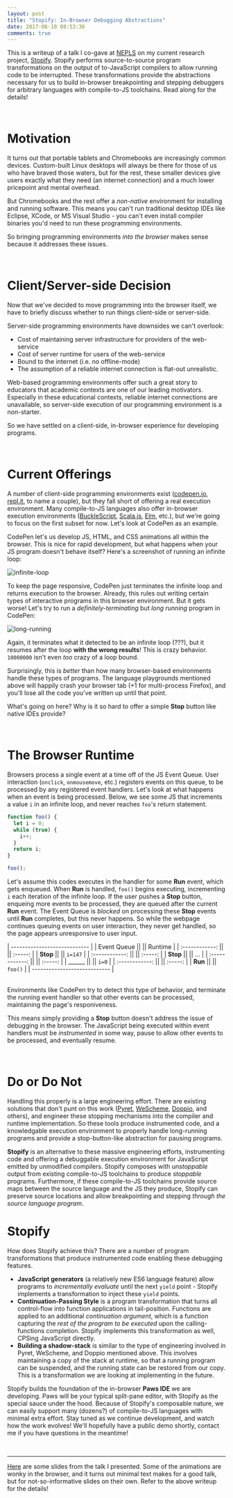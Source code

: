 ```yaml
---
layout: post
title: "Stopify: In-Browser Debugging Abstractions"
date: 2017-06-10 08:53:36
comments: true
---
```


This is a writeup of a talk I co-gave at
[NEPLS](http://www.nepls.org/Events/30/) on my current research project,
[Stopify](http://github.com/plasma-umass/Stopify). Stopify performs source-to-source
program transformations on the output of to-JavaScript compilers to allow
running code to be interrupted. These transformations provide the abstractions
necessary for us to build in-browser breakpointing and stepping debuggers for
arbitrary languages with compile-to-JS toolchains. Read along for the details!

<br />

Motivation
===

It turns out that portable tablets and Chromebooks are increasingly common
devices. Custom-built Linux desktops will always be there for those of us who
have braved those waters, but for the rest, these smaller devices give users
exactly what they need (an internet connection) and a much lower pricepoint and
mental overhead.

But Chromebooks and the rest offer a _non-native_ environment for installing and
running software. This means you can't run traditional desktop IDEs like
Eclipse, XCode, or MS Visual Studio - you can't even install compiler binaries
you'd need to run these programming environments.

So bringing programming environments _into the browser_ makes sense because it
addresses these issues.

<br />

Client/Server-side Decision
===

Now that we've decided to move programming into the browser itself, we have to
briefly discuss whether to run things client-side or server-side.

Server-side programming environments have downsides we can't overlook:
 - Cost of maintaining server infrastructure for providers of the web-service
 - Cost of server runtime for users of the web-service
 - Bound to the internet (i.e. no offline-mode)
 - The assumption of a reliable internet connection is flat-out unrealistic.

Web-based programming environments offer such a great story to educators that
academic contexts are one of our leading motivators. Especially in these
educational contexts, reliable internet connections are unavailable, so
server-side execution of our programming environment is a non-starter.

So we have settled on a client-side, in-browser experience for developing
programs.

<br />

Current Offerings
===

A number of client-side programming environments exist
([codepen.io](https://codepen.io), [repl.it](https://repl.it), to name a
couple), but they fall short of offering a real execution environment. Many
compile-to-JS languages also offer in-browser execution environments
([BuckleScript](http://bloomberg.github.io/bucklescript/js-demo/),
[Scala.js](https://scalafiddle.io/), [Elm](http://elm-lang.org/try), etc.), but
we're going to focus on the first subset for now. Let's look at CodePen as an
example.

CodePen let's us develop JS, HTML, and CSS animations all within the browser.
This is nice for rapid development, but what happens when your JS program
doesn't behave itself? Here's a screenshot of running an infinite loop:

![infinite-loop](/images/codepen-infinite-loop.png)

To keep the page responsive, CodePen just terminates the infinite loop and
returns execution to the browser. Already, this rules out writing certain types
of interactive programs in this browser environment. But it gets worse! Let's
try to run a _definitely-terminating_ but _long running_ program in CodePen:

![long-running](/images/codepen-long-running.png)

Again, it terminates what it detected to be an infinite loop (???), but it
resumes after the loop **with the wrong results**! This is crazy behavior.
`10000000` isn't even _too_ crazy of a loop bound.

Surprisingly, this is _better_ than how many browser-based environments handle
these types of programs. The language playgrounds mentioned above will happily
crash your browser tab (+1 for multi-process Firefox), and you'll lose all the
code you've written up until that point.

What's going on here? Why is it so hard to offer a simple **Stop** button like
native IDEs provide?

<br />

The Browser Runtime
===

Browsers process a single event at a time off of the JS Event Queue. User
interaction (`onclick`, `onmousemove`, etc.) registers events on this queue, to
be processed by any registered event handlers. Let's look at what happens when
an event is being processed. Below, we see some JS that increments a value `i`
in an infinite loop, and never reaches `foo`'s return statement.

```js
function foo() {
  let i = 0;
  while (true) {
    i++;
  }
  return i;
}

foo();
```

Let's assume this codes executes in the handler for some **Run** event, which
gets enqueued. When **Run** is handled, `foo()` begins executing, incrementing
`i` each iteration of the infinite loop. If the user pushes a **Stop** button,
enqueing more events to be processed, they are queued after the current **Run**
event. The Event Queue is _blocked_ on processing these **Stop** events until
**Run** completes, but this never happens. So while the webpage continues
queuing events on user interaction, they never get handled, so the page appears
unresponsive to user input.

| ---------------------------- |
|   Event Queue  || || Runtime |
| :------------: || || :-----: |
|    **Stop**    || || `i=147` |
| :------------: || || :-----: |
|    **Stop**    || ||   ...   |
| :------------: || || :-----: |
|  \_\_\_\_\_\_  || ||  `i=0`  |
| :------------: || || :-----: |
|    **Run**     || || `foo()` |
| ---------------------------- |

<br />
Environments like CodePen try to detect this type of behavior, and terminate the
running event handler so that other events can be processed, maintaining the
page's responiveness.

This means simply providing a **Stop** button doesn't address the issue of
debugging in the browser. The JavaScript being executed within event handlers
must be _instrumented_ in some way, pause to allow other events to be processed,
and eventually resume.

<br />

Do or Do Not
===

Handling this properly is a large engineering effort. There are existing
solutions that don't punt on this work ([Pyret](http://code.pyret.org),
[WeScheme](http://wescheme.org), [Doppio](http://plasma-umass.github.io/doppio-demo/),
and others), and engineer these stopping mechanisms into the compiler and
runtime implementation. So these tools produce instrumented code, and a
knowledgable execution environment to properly handle long-running programs and
provide a stop-button-like abstraction for pausing programs.

**Stopify** is an alternative to these massive engineering efforts,
instrumenting code and offering a debuggable execution environment for
JavaScript emitted by unmodified compilers. Stopify composes with _unstoppable_
output from existing compile-to-JS toolchains to produce _stoppable_ programs.
Furthermore, if these compile-to-JS toolchains provide source maps between the
source language and the JS they produce, Stopify can preserve source locations
and allow breakpointing and stepping _through the source language program_.

Stopify
===

How does Stopify achieve this? There are a number of program transformations
that produce instrumented code enabling these debugging features.
 - **JavaScript generators** (a relatively new ES6 language feature) allow
   programs to _incrementally evaluate_ until the next `yield` point - Stopify
   implements a transformation to inject these `yield` points.
 - **Continuation-Passing Style** is a program transformation that turns all
   control-flow into function applications in tail-position. Functions are
   applied to an additional _continuation argument_, which is a function
   capturing the _rest of the program to be executed_ upon the calling-functions
   completion. Stopify implements this transformation as well, CPSing JavaScript
   directly.
 - **Building a shadow-stack** is similar to the type of engineering involved in
   Pyret, WeScheme, and Doppio mentioned above. This involves maintaining a copy
   of the stack at runtime, so that a running program can be suspended, and the
   running state can be restored from our copy. This is a transformation we are
   looking at implementing in the future.

Stopify builds the foundation of the in-browser **Paws IDE** we are developing.
Paws will be your typical split-pane editor, with Stopify as the special sauce
under the hood. Because of Stopify's composable nature, we can easily support
many (dozens?) of compile-to-JS languages with minimal extra effort. Stay tuned
as we continue development, and watch how the work evolves! We'll hopefully have
a public demo shortly, contact me if you have questions in the meantime!

<br />

---

[Here](/Stopify-NEPLS) are some slides from the talk I presented. Some of the
animations are wonky in the browser, and it turns out minimal text makes for a
good talk, but for not-so-informative slides on their own. Refer to the above
writeup for the details!
